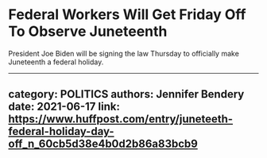 # Federal Workers Will Get Friday Off To Observe Juneteenth

President Joe Biden will be signing the law Thursday to officially make Juneteenth a federal holiday.

---
category: POLITICS
authors: Jennifer Bendery
date: 2021-06-17
link: https://www.huffpost.com/entry/juneteeth-federal-holiday-day-off_n_60cb5d38e4b0d2b86a83bcb9
---
